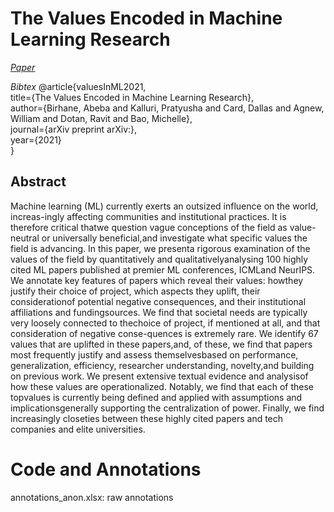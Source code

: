 # The Values Encoded in Machine Learning Research

*[Paper]()*

*Bibtex*
@article{valuesInML2021,\
  title={The Values Encoded in Machine Learning Research},\
  author={Birhane, Abeba and Kalluri, Pratyusha and Card, Dallas and Agnew, William and Dotan, Ravit and Bao, Michelle},\
  journal={arXiv preprint arXiv:},\
  year={2021}\
}

## Abstract

Machine learning (ML) currently exerts an outsized influence on the world, increas-ingly affecting communities and institutional practices. It is therefore critical thatwe question vague conceptions of the field as value-neutral or universally beneficial,and investigate what specific values the field is advancing. In this paper, we presenta rigorous examination of the values of the field by quantitatively and qualitativelyanalysing 100 highly cited ML papers published at premier ML conferences, ICMLand NeurIPS. We annotate key features of papers which reveal their values: howthey justify their choice of project, which aspects they uplift, their considerationof potential negative consequences, and their institutional affiliations and fundingsources.  We find that societal needs are typically very loosely connected to thechoice of project, if mentioned at all, and that consideration of negative conse-quences is extremely rare. We identify 67 values that are uplifted in these papers,and, of these, we find that papers most frequently justify and assess themselvesbased on performance, generalization, efficiency, researcher understanding, novelty,and building on previous work. We present extensive textual evidence and analysisof how these values are operationalized. Notably, we find that each of these topvalues is currently being defined and applied with assumptions and implicationsgenerally supporting the centralization of power. Finally, we find increasingly closeties between these highly cited papers and tech companies and elite universities.

# Code and Annotations

annotations_anon.xlsx: raw annotations


